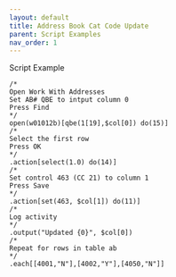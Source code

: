 ```yaml
---
layout: default
title: Address Book Cat Code Update
parent: Script Examples
nav_order: 1
---
```


<link href="../assets/prism-dark.min.css" rel="stylesheet" />
<link href="../assets/style.css" rel="stylesheet">
<script src="../assets/prism-core.min.js"></script>
<script src="../assets/prism-csl.js"></script>

Script Example

<div class="codeblock">
<pre><code class="language-csl">/*
Open Work With Addresses
Set AB# QBE to intput column 0 
Press Find
*/
open(w01012b)[qbe(1[19],$col[0]) do(15)]
/*
Select the first row
Press OK
*/
.action[select(1.0) do(14)]
/*
Set control 463 (CC 21) to column 1
Press Save
*/
.action[set(463, $col[1]) do(11)]
/*
Log activity
*/
.output("Updated {0}", $col[0])
/*
Repeat for rows in table ab
*/
.each[[4001,"N"],[4002,"Y"],[4050,"N"]]
</code></pre>
</div>
